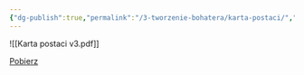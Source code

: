 ```yaml
---
{"dg-publish":true,"permalink":"/3-tworzenie-bohatera/karta-postaci/","dgPassFrontmatter":true}
---
```


![[Karta postaci v3.pdf]]

[Pobierz](https://drive.google.com/file/d/1ZLPDwlzCejj3Ac_xu9-0q-3DEGdM4JwJ/view?usp=sharing)